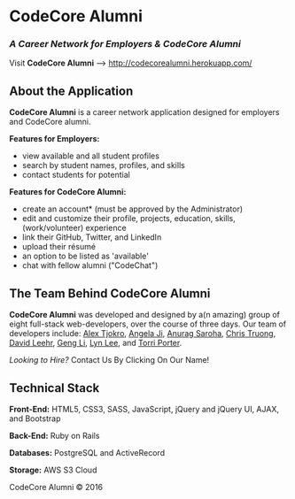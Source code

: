 # CodeCore Alumni
### _A Career Network for Employers & CodeCore Alumni_

Visit **CodeCore Alumni** --> http://codecorealumni.herokuapp.com/

## About the Application
**CodeCore Alumni** is a career network application designed for employers and CodeCore alumni.

**Features for Employers:**
- view available and all student profiles
- search by student names, profiles, and skills
- contact students for potential

**Features for CodeCore Alumni:**
- create an account* (must be approved by the Administrator)
- edit and customize their profile, projects, education, skills, (work/volunteer) experience
- link their GitHub, Twitter, and LinkedIn
- upload their résumé
- an option to be listed as 'available'
- chat with fellow alumni ("CodeChat")

## The Team Behind CodeCore Alumni
**CodeCore Alumni** was developed and designed by a(n amazing) group of eight full-stack web-developers, over the course of three days. Our team of developers include: [Alex Tjokro](https://ca.linkedin.com/in/alextjokro "Contact Alex"), [Angela Ji](https://www.linkedin.com/in/angelasji "Contact Angela"), [Anurag Saroha](https://www.linkedin.com/in/anuragsaroha "Contact Anurag"), [Chris Truong](https://ca.linkedin.com/in/chris-truong "Contact Chris"), [David Leehr](https://ca.linkedin.com/in/david-leehr "Contact David"), [Geng Li](https://ca.linkedin.com/in/gengli1127 "Contact Geng"), [Lyn Lee](https://ca.linkedin.com/in/lynhilee "Contact Lyn"), and [Torri Porter](https://ca.linkedin.com/in/torri-porter-b59626120 "Contact Torri").

_Looking to Hire?_ Contact Us By Clicking On Our Name!

## Technical Stack
**Front-End:** HTML5, CSS3, SASS, JavaScript, jQuery and jQuery UI, AJAX, and Bootstrap

**Back-End:** Ruby on Rails

**Databases:** PostgreSQL and ActiveRecord

**Storage:** AWS S3 Cloud

CodeCore Alumni &copy; 2016
